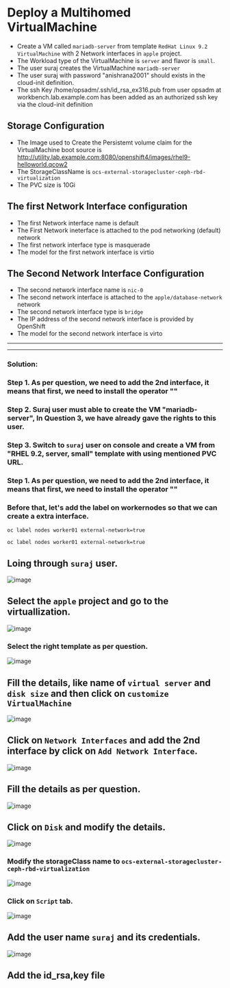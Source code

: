 # Deploy a Multihomed VirtualMachine
- Create a VM called `mariadb-server` from template `RedHat Linux 9.2 VirtualMachine` with 2 Network interfaces in `apple` project.
- The Workload type of the VirtualMachine is `server` and flavor is `small`.
- The user suraj creates the VirtualMachine `mariadb-server`
- The user suraj with password "anishrana2001" should exists in the cloud-init definition.
- The ssh Key /home/opsadm/.ssh/id_rsa_ex316.pub from user opsadm at workbench.lab.example.com has been added as an authorized ssh key via the cloud-init definition

## Storage Configuration
- The Image used to Create the Persistemt volume claim for the VirtualMachine boot source is http://utility.lab.example.com:8080/openshift4/images/rhel9-helloworld.qcow2
- The StorageClassName is `ocs-external-storagecluster-ceph-rbd-virtualization`
- The PVC size is 10Gi

## The first Network Interface configuration
- The first Network interface name is default
- The First Network ineterface is attached to the pod networking (default) network
- The first network interface type is masquerade
- The model for the first network interface is virtio

## The Second Network Interface Configuration
- The second network interface name is `nic-0`
- The second network interface is attached to the `apple/database-network` network
- The second network interface type is `bridge`
- The IP address of the second network interface is provided by OpenShift
- The model for the second network interface is virto
---
---

### Solution:
### Step 1. As per question, we need to add the 2nd interface, it means that first, we need to install the operator ""
### Step 2. Suraj user must able to create the VM "mariadb-server", In Question 3, we have already gave the rights to this user.
### Step 3. Switch to `suraj` user on console and create a VM from "RHEL 9.2, server, small" template with using mentioned PVC URL.


### Step 1. As per question, we need to add the 2nd interface, it means that first, we need to install the operator ""
### Before that, let's add the label on workernodes so that we can create a extra interface.
```
oc label nodes worker01 external-network=true
```
```
oc label nodes worker01 external-network=true
```
## Loing through `suraj` user.

![image](https://github.com/user-attachments/assets/c2585076-fed2-4251-a3a9-01083fed55e5)

## Select the `apple` project and go to the virtuallization.

![image](https://github.com/user-attachments/assets/5bd8de74-8dbf-4c8c-b248-b3abcd69ae2e)

### Select the right template as per question.

![image](https://github.com/user-attachments/assets/76f5cf2b-5c2e-46ea-abd1-09d5c7adc237)

## Fill the details, like name of `virtual server` and `disk size` and then click on `customize VirtualMachine`

![image](https://github.com/user-attachments/assets/ef03bf68-07ea-4f81-965f-5e5f044ad79d)


## Click on `Network Interfaces` and add the 2nd interface by click on `Add Network Interface`.

![image](https://github.com/user-attachments/assets/883c990a-1546-4216-b0d3-514aade4d924)

## Fill the details as per question.

![image](https://github.com/user-attachments/assets/87c30c1c-4f83-490b-bdcd-8738d030e72e)

## Click on `Disk` and modify the details.

![image](https://github.com/user-attachments/assets/e05621d0-5c00-4562-a865-f417103b4b62)


### Modify the storageClass name to `ocs-external-storagecluster-ceph-rbd-virtualization`

![image](https://github.com/user-attachments/assets/af2653e5-f81c-4631-8d5e-c0963a38dbcd)

### Click on `Script` tab.

![image](https://github.com/user-attachments/assets/3318f7b3-8fa7-4442-8635-24114432d0c1)

## Add the user name `suraj` and its credentials.

![image](https://github.com/user-attachments/assets/b5becfd7-4764-419a-ad7f-67dda0a43c90)

## Add the id_rsa,key file




